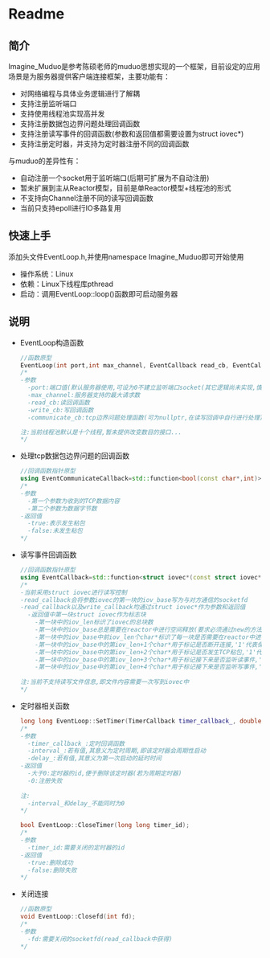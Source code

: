# Readme

## 简介

Imagine_Muduo是参考陈硕老师的muduo思想实现的一个框架，目前设定的应用场景是为服务器提供客户端连接框架，主要功能有：

- 对网络编程与具体业务逻辑进行了解耦
- 支持注册监听端口
- 支持使用线程池实现高并发
- 支持注册数据包边界问题处理回调函数
- 支持注册读写事件的回调函数(参数和返回值都需要设置为struct iovec*)
- 支持注册定时器，并支持为定时器注册不同的回调函数

与muduo的差异性有：

- 自动注册一个socket用于监听端口(后期可扩展为不自动注册)
- 暂未扩展到主从Reactor模型，目前是单Reactor模型+线程池的形式
- 不支持向Channel注册不同的读写回调函数
- 当前只支持epoll进行IO多路复用

## 快速上手

添加头文件EventLoop.h,并使用namespace Imagine_Muduo即可开始使用

- 操作系统：Linux
- 依赖：Linux下线程库pthread
- 启动：调用EventLoop::loop()函数即可启动服务器

## 说明

- EventLoop构造函数

  ```cpp
  //函数原型
  EventLoop(int port,int max_channel, EventCallback read_cb, EventCallback write_cb, EventCommunicateCallback communicate_cb);
  /*
  -参数
  	-port:端口值(默认服务器使用,可设为0不建立监听端口socket(其它逻辑尚未实现,慎用))
  	-max_channel:服务器支持的最大请求数
  	-read_cb:读回调函数
  	-write_cb:写回调函数
  	-communicate_cb:tcp边界问题处理函数(可为nullptr,在读写回调中自行进行处理)
  
  注:当前线程池默认是十个线程,暂未提供改变数目的接口...
  */
  ```

  

- 处理tcp数据包边界问题的回调函数

  ```cpp
  //回调函数指针原型
  using EventCommunicateCallback=std::function<bool(const char*,int)>;
  /*
  -参数
  	-第一个参数为收到的TCP数据内容
  	-第二个参数为数据字节数
  -返回值
  	-true:表示发生粘包
  	-false:未发生粘包
  */
  ```

- 读写事件回调函数

  ```cpp
  //回调函数指针原型
  using EventCallback=std::function<struct iovec*(const struct iovec*)>;
  /*
  -当前采用struct iovec进行读写控制
  -read_callback会将参数iovec的第一块的iov_base写为与对方通信的socketfd
  -read_callback以及write_callback均通过struct iovec*作为参数和返回值
  	-返回值中第一块struct iovec作为标志块
      -第一块中的iov_len标识了iovec的总块数
      -第一块中的iov_base总是需要在reactor中进行空间释放(要求必须通过new的方法生成)
      -第一块中的iov_base中前iov_len个char*标识了每一块是否需要在reactor中进行空间释放(仅write_iovec进行判断,当前read默认一定不需要在reactor中释放)
      -第一块中的iov_base中的第iov_len+1个char*用于标记是否断开连接,'1'代表保持连接,'0'代表断开连接
      -第一块中的iov_base中的第iov_len+2个char*用于标记是否发生TCP粘包,'1'代表是,'0'代表否
      -第一块中的iov_base中的第iov_len+3个char*用于标记接下来是否监听读事件,'1'代表是,'0'代表否
      -第一块中的iov_base中的第iov_len+4个char*用于标记接下来是否监听写事件,'1'代表是,'0'代表否
      
  注:当前不支持读写文件信息,即文件内容需要一次写到iovec中
  */
  ```

- 定时器相关函数

  ```cpp
  long long EventLoop::SetTimer(TimerCallback timer_callback_, double interval_, double delay_);
  /*
  -参数
  	-timer_callback_:定时回调函数
  	-interval_:若有值,其意义为定时周期,即该定时器会周期性启动
  	-delay_:若有值,其意义为第一次启动的延时时间
  -返回值
  	-大于0:定时器的id,便于删除该定时器(若为周期定时器)
  	-0:注册失败
  	
  注:
  	-interval_和delay_不能同时为0
  */
  
  bool EventLoop::CloseTimer(long long timer_id);
  /*
  -参数
  	-timer_id:需要关闭的定时器的id
  -返回值
  	-true:删除成功
  	-false:删除失败
  */
  ```

- 关闭连接

  ```cpp
  //函数原型
  void EventLoop::Closefd(int fd);
  /*
  -参数
  	-fd:需要关闭的socketfd(read_callback中获得)
  */
  ```

  